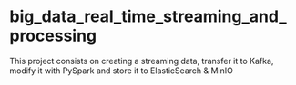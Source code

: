 # big_data_real_time_streaming_and_processing
This project consists on creating a streaming data, transfer it to Kafka, modify it with PySpark and store it to ElasticSearch &amp; MinIO
